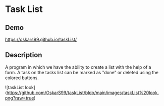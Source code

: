 # Task List

##  Demo
https://oskars99.github.io/taskList/

## Description

A program in which we have the ability to create a list with the help of a form.
A task on the tasks list can be marked as "done" or deleted using the colored buttons.

![taskList look] (https://github.com/OskarS99/taskList/blob/main/images/taskList%20look.png?raw=true)
